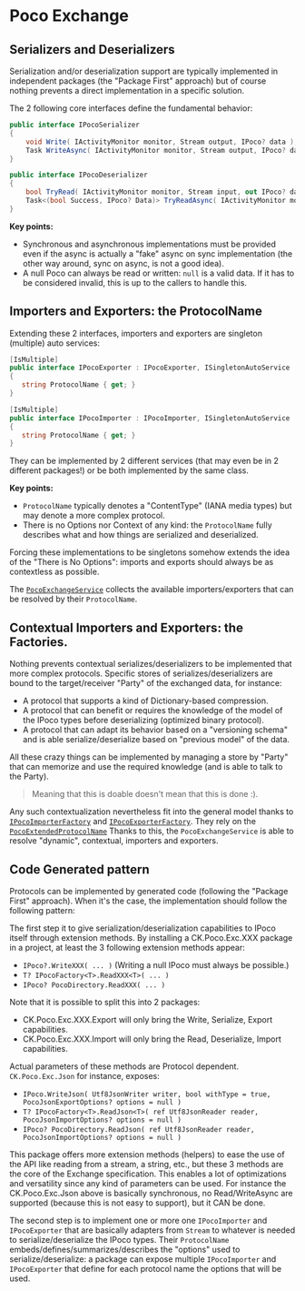 # Poco Exchange

## Serializers and Deserializers
Serialization and/or deserialization support are typically implemented in independent packages (the "Package First" approach)
but of course nothing prevents a direct implementation in a specific solution.

The 2 following core interfaces define the fundamental behavior:
```csharp
public interface IPocoSerializer
{
    void Write( IActivityMonitor monitor, Stream output, IPoco? data );
    Task WriteAsync( IActivityMonitor monitor, Stream output, IPoco? data, CancellationToken cancel );
}

public interface IPocoDeserializer
{
    bool TryRead( IActivityMonitor monitor, Stream input, out IPoco? data );
    Task<(bool Success, IPoco? Data)> TryReadAsync( IActivityMonitor monitor, Stream input, CancellationToken cancel );
}
```
**Key points:**
- Synchronous and asynchronous implementations must be provided even if the async is actually a "fake" async on sync implementation 
  (the other way around, sync on async, is not a good idea).
- A null Poco can always be read or written: `null` is a valid data. If it has to be considered invalid, this is up to the callers 
  to handle this.

## Importers and Exporters: the ProtocolName
Extending these 2 interfaces, importers and exporters are singleton (multiple) auto services:

```csharp
[IsMultiple]
public interface IPocoExporter : IPocoExporter, ISingletonAutoService
{
   string ProtocolName { get; }
}

[IsMultiple]
public interface IPocoImporter : IPocoImporter, ISingletonAutoService
{
   string ProtocolName { get; }
}
```

They can be implemented by 2 different services (that may even be in 2 different packages!) or be both
implemented by the same class.

**Key points:**
- `ProtocolName` typically denotes a "ContentType" (IANA media types) but may denote a more complex protocol.
- There is no Options nor Context of any kind: the `ProtocolName` fully describes what and how things are serialized and deserialized.

Forcing these implementations to be singletons somehow extends the idea of the "There is No Options": imports
and exports should always be as contextless as possible.

The [`PocoExchangeService`](PocoExchangeService.cs) collects the available importers/exporters that can be resolved by
their `ProtocolName`.

## Contextual Importers and Exporters: the Factories.

Nothing prevents contextual serializes/deserializers to be implemented that more complex protocols. Specific
stores of serializes/deserializers are bound to the target/receiver "Party" of the exchanged data, for instance: 
- A protocol that supports a kind of Dictionary-based compression.
- A protocol that can benefit or requires the knowledge of the model of the IPoco types before deserializing (optimized binary 
  protocol).
- A protocol that can adapt its behavior based on a "versioning schema" and is able serialize/deserialize based on "previous model"
  of the data. 

All these crazy things can be implemented by managing a store by "Party" that can memorize and use the required knowledge
(and is able to talk to the Party).

> Meaning that this is doable doesn't mean that this is done :).

Any such contextualization nevertheless fit into the general model thanks to [`IPocoImporterFactory`](IPocoImporterFactory.cs)
and [`IPocoExporterFactory`](IPocoExporterFactory.cs). They rely on the [`PocoExtendedProtocolName`](PocoExtendedProtocolName.cs)
Thanks to this, the `PocoExchangeService` is able to resolve "dynamic", contextual, importers and exporters.

## Code Generated pattern

Protocols can be implemented by generated code (following the "Package First" approach). When it's the case,
the implementation should follow the following pattern:

The first step it to give serialization/deserialization capabilities to IPoco itself through extension methods.
By installing a CK.Poco.Exc.XXX package in a project, at least the 3 following extension methods appear:
- `IPoco?.WriteXXX( ... )` (Writing a null IPoco must always be possible.)
- `T? IPocoFactory<T>.ReadXXX<T>( ... )`
- `IPoco? PocoDirectory.ReadXXX( ... )`

Note that it is possible to split this into 2 packages:
- CK.Poco.Exc.XXX.Export will only bring the Write, Serialize, Export capabilities.
- CK.Poco.Exc.XXX.Import will only bring the Read, Deserialize, Import capabilities.

Actual parameters of these methods are Protocol dependent. `CK.Poco.Exc.Json` for instance, exposes:
- `IPoco.WriteJson( Utf8JsonWriter writer, bool withType = true, PocoJsonExportOptions? options = null )`
- `T? IPocoFactory<T>.ReadJson<T>( ref Utf8JsonReader reader, PocoJsonImportOptions? options = null )`
- `IPoco? PocoDirectory.ReadJson( ref Utf8JsonReader reader, PocoJsonImportOptions? options = null )`

This package offers more extension methods (helpers) to ease the use of the API like reading from a stream, a string, etc.,
but these 3 methods are the core of the Exchange specification. This enables a lot of optimizations and versatility
since any kind of parameters can be used. For instance the CK.Poco.Exc.Json above is basically synchronous, no Read/WriteAsync
are supported (because this is not easy to support), but it CAN be done.

The second step is to implement one or more one `IPocoImporter` and `IPocoExporter` that are basically
adapters from `Stream` to whatever is needed to serialize/deserialize the IPoco types.
Their `ProtocolName` embeds/defines/summarizes/describes the "options" used to serialize/deserialize: a package can
expose multiple `IPocoImporter` and `IPocoExporter` that define for each protocol name the options that will be used.




